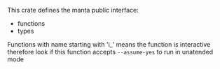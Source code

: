 This crate defines the manta public interface:
- functions
- types

Functions with name starting with 'i_' means the function is interactive therefore look if this function accepts `--assume-yes` to run in unatended mode

